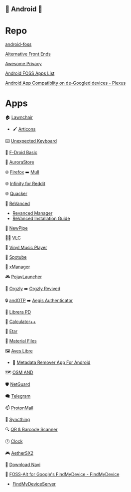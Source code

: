 ## 📱 Android 📱

# Repo

[android-foss](https://github.com/offa/android-foss)

[Alternative Front Ends](https://github.com/mendel5/alternative-front-ends)

[Awesome Privacy](https://github.com/pluja/awesome-privacy)

[Android FOSS Apps List](https://brainfucksec.github.io/android-foss-apps-list)

[Android App Compatiblity on de-Googled devices - Plexus](https://plexus.techlore.tech/) 


# Apps

🏠 [Lawnchair](https://github.com/LawnchairLauncher/lawnchair)
  - 🖌️ [Articons](https://github.com/Arcticons-Team/Arcticons)

⌨️ [Unexpected Keyboard](https://github.com/Julow/Unexpected-Keyboard)

👜 [F-Droid Basic](https://f-droid.org/en/packages/org.fdroid.basic/)

👜 [AuroraStore](https://gitlab.com/AuroraOSS/AuroraStore)

🌐 [Firefox](https://www.mozilla.org/en-US/firefox/) ➡️ [Mull](https://github.com/divested-mobile/mull-fenix)

🌐 [Infinity for Reddit](https://github.com/Docile-Alligator/Infinity-For-Reddit)

🌐 [Quacker](https://github.com/TheHCJ/Quacker)

🎥 [ReVanced](https://github.com/revanced)
  - [Revanced Manager](https://github.com/ReVanced/revanced-manager)
  - [ReVanced Installation Guide](https://www.reddit.com/r/revancedapp/comments/xlcny9/revanced_manager_guide_for_dummies/?context=3) 

🎥 [NewPipe](https://github.com/TeamNewPipe/NewPipe)

🎥🎵 [VLC](https://www.videolan.org/vlc/)

🎵 [Vinyl Music Player](https://github.com/VinylMusicPlayer/VinylMusicPlayer)

🎵 [Spotube](https://github.com/KRTirtho/spotube)

🎵 [xManager](https://github.com/Team-xManager/xManager)

🎮 [PojavLauncher](https://github.com/PojavLauncherTeam/PojavLauncher)

📓 [Orgzly](https://github.com/orgzly/orgzly-android) ➡️ [Orgzly Revived](https://github.com/orgzly-revived/orgzly-android-revived)

🔒 [andOTP](https://github.com/andOTP/andOTP) ➡️ [Aegis Authenticator](https://github.com/beemdevelopment/Aegis)

📖 [Librera PD](https://github.com/foobnix/LibreraReader)

🧮 [Calculator++](https://github.com/Bubu/android-calculatorpp)

📆 [Etar](https://www.videolan.org/vlc/)

📁 [Material Files](https://www.videolan.org/vlc/)

🖼️ [Aves Libre](https://github.com/deckerst/aves)
  - 🧰 [Metadata Remover App For Android](https://github.com/Crazy-Marvin/MetadataRemover)

🗺️ [OSM AND](https://github.com/osmandapp/Osmand)

🛡️ [NetGuard](https://github.com/M66B/NetGuard)

🗨️ [Telegram](https://github.com/Telegram-FOSS-Team/Telegram-FOSS)

📫 [ProtonMail](https://github.com/ProtonMail/android-mail)

🔄 [Syncthing](https://github.com/syncthing/syncthing-android)

🔍 [QR & Barcode Scanner](https://github.com/wewewe718/QrAndBarcodeScanner)

🕛 [Clock](https://f-droid.org/en/packages/com.best.deskclock/)

🎮 [AetherSX2](https://github.com/AetherSX2/AetherSX2)

📂 [Download Navi](https://github.com/TachibanaGeneralLaboratories/download-navi)

📍 [FOSS-Alt for Google's FindMyDevice - FindMyDevice](https://gitlab.com/Nulide/findmydevice) 
  - [FindMyDeviceServer](https://gitlab.com/Nulide/findmydeviceserver) 

 
